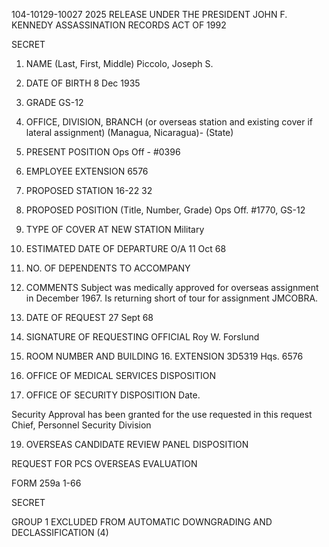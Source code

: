104-10129-10027 2025 RELEASE UNDER THE PRESIDENT JOHN F. KENNEDY ASSASSINATION RECORDS ACT OF 1992

SECRET

1. NAME (Last, First, Middle)
Piccolo, Joseph S.

2. DATE OF BIRTH
8 Dec 1935

3. GRADE
GS-12

4. OFFICE, DIVISION, BRANCH (or overseas station and existing cover if lateral assignment)
(Managua, Nicaragua)- (State)

5. PRESENT POSITION
Ops Off - #0396

6. EMPLOYEE EXTENSION
6576

7. PROPOSED STATION 16-22 32

8. PROPOSED POSITION (Title, Number, Grade)
Ops Off. #1770, GS-12

9. TYPE OF COVER AT NEW STATION
Military

10. ESTIMATED DATE OF DEPARTURE
O/A 11 Oct 68

11. NO. OF DEPENDENTS TO ACCOMPANY

12. COMMENTS
Subject was medically approved for overseas assignment in December 1967. Is returning short of tour for assignment JMCOBRA.

13. DATE OF REQUEST
27 Sept 68

14. SIGNATURE OF REQUESTING OFFICIAL
Roy W. Forslund

15. ROOM NUMBER AND BUILDING 16. EXTENSION
3D5319 Hqs. 6576

17. OFFICE OF MEDICAL SERVICES DISPOSITION

18. OFFICE OF SECURITY DISPOSITION
Date.

Security Approval has been granted for the use requested in this request
Chief, Personnel Security Division

19. OVERSEAS CANDIDATE REVIEW PANEL DISPOSITION

REQUEST FOR PCS OVERSEAS EVALUATION

FORM 259a
1-66

SECRET

GROUP 1
EXCLUDED FROM AUTOMATIC DOWNGRADING AND DECLASSIFICATION
(4)
